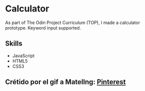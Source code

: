 # Calculator
As part of The Odin Project Curriculum (TOP), I made a calculator prototype. Keyword input supported.  

## Skills
- JavaScript
- HTML5
- CSS3

## Crétido por el gif a Matellng: <a href="https://pin.it/2QkGXc5zc">Pinterest</a>
